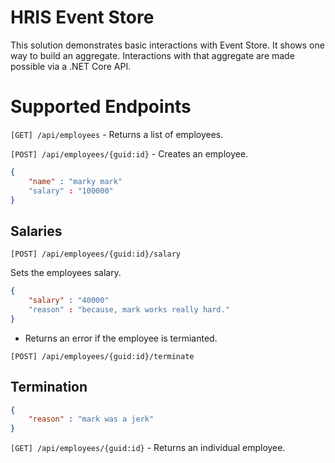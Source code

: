 # HRIS Event Store

This solution demonstrates basic interactions with Event Store. It shows one way to build an aggregate. Interactions with that aggregate are made possible via a .NET Core API.

# Supported Endpoints


`[GET] /api/employees` - Returns a list of employees.


`[POST] /api/employees/{guid:id}` - Creates an employee.


``` json
{
    "name" : "marky mark"
    "salary" : "100000"
}
```

## Salaries

`[POST] /api/employees/{guid:id}/salary`

Sets the employees salary.

``` json
{
    "salary" : "40000"
    "reason" : "because, mark works really hard."
}
```

- Returns an error if the employee is termianted.

`[POST] /api/employees/{guid:id}/terminate`

## Termination

``` json
{
    "reason" : "mark was a jerk"
}
```

`[GET] /api/employees/{guid:id}` - Returns an individual employee.


